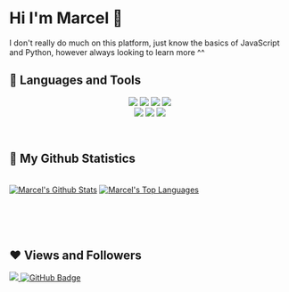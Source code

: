 # Hi I'm Marcel 👋
I don't really do much on this platform, just know the basics of JavaScript and Python, however always looking to learn more ^^

## 🚀 Languages and Tools

<p align="center"> 
    <img src="https://img.shields.io/badge/Python-FFD43B?style=for-the-badge&logo=python&logoColor=blue">
    <img src="https://img.shields.io/badge/JavaScript-323330?style=for-the-badge&logo=javascript&logoColor=F7DF1E">
    <img src="https://img.shields.io/badge/SvelteKit-FF3E00?style=for-the-badge&logo=Svelte&logoColor=white">
    <img src="https://img.shields.io/badge/TypeScript-007ACC?style=for-the-badge&logo=typescript&logoColor=white">
    <br/>
    <img src="https://img.shields.io/badge/Express%20js-000000?style=for-the-badge&logo=express&logoColor=white">
    <img src="https://img.shields.io/badge/Notion-000000?style=for-the-badge&logo=notion&logoColor=white!">
    <img src="https://img.shields.io/badge/VSCode-0078D4?style=for-the-badge&logo=visual%20studio%20code&logoColor=white">
</p>
<br/>

## 📲 My Github Statistics

  <br/>
    <a href="https://github.com/anuraghazra/github-readme-stats"><img alt="Marcel's Github Stats" src="https://github-readme-stats.vercel.app/api?username=marcelpkg&show_icons=true&count_private=true&theme=react&hide_border=true&bg_color=0D1117" /></a>
  <a href="https://github.com/anuraghazra/github-readme-stats"><img alt="Marcel's Top Languages" src="https://github-readme-stats.vercel.app/api/top-langs/?username=marcelpkg&langs_count=8&count_private=true&layout=compact&theme=react&hide_border=true&bg_color=0D1117" /></a>


  <br/>

<br/>
<br/>

<br/>
<br/>

<!--  ## Connect with me:
<p align="left">

<a href = "https://www.linkedin.com/in/subham-raoniar/"><img src="https://img.icons8.com/fluent/48/000000/linkedin.png"/></a>
<a href = "https://twitter.com/subhamraoniar"><img src="https://img.icons8.com/fluent/48/000000/twitter.png"/></a>
<a href = "https://www.instagram.com/subhamraoniar/"><img src="https://img.icons8.com/fluent/48/000000/instagram-new.png"/></a>
<a href = "https://www.youtube.com/channel/UC-NXT1lYAOPa3lrgWXqvuHA"><img src="https://img.icons8.com/color/48/000000/youtube-play.png"/></a> -->

</p>

## ❤ Views and Followers

<a href="https://github.com/Meghna-DAS/github-profile-views-counter">
    <img src="https://komarev.com/ghpvc/?username=marcelpkg">
</a>
<a href="https://github.com/marcelpkg?tab=followers"><img src="https://img.shields.io/github/followers/marcelpkg?label=Followers&style=social" alt="GitHub Badge"></a>
